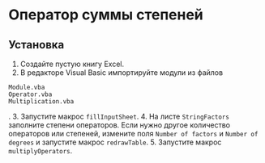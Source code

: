 # Оператор суммы степеней

## Установка

1. Создайте пустую книгу Excel.
2. В редакторе Visual Basic импортируйте модули из файлов
```
Module.vba
Operator.vba
Multiplication.vba
```
.
3. Запустите макрос `fillInputSheet`.
4. На листе `StringFactors` заполните степени операторов. Если нужно другое количество операторов или степеней,
измените поля `Number of factors` и `Number of degrees` и запустите макрос `redrawTable`.
5. Запустите макрос `multiplyOperators`.
